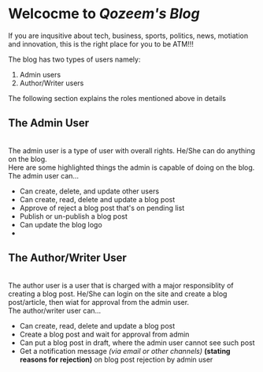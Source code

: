 <h1>Welcocme to <i>Qozeem's Blog</i></h1>
<p>If you are inqusitive about tech, business, sports, politics, news, motiation and innovation, this is the right place for you to be ATM!!!</p>

<p>The blog has two types of users namely:</p>
<ol>
    <li>Admin users</li>
    <li>Author/Writer users</li>
</ol>

<p>The following section explains the roles mentioned above in details</p>

<p>
<h2>The Admin User</h2> <br>
The admin user is a type of user with overall rights. He/She can do anything on the blog. <br>Here are some highlighted things the admin is capable of doing on the blog. <br> The admin user can...
<ul>
    <li>Can create, delete, and update other users</li>
    <li>Can create, read, delete and update a blog post</li>
    <li>Approve of reject a blog post that's on pending list</li>
    <li>Publish or un-publish a blog post</li>
    <li>Can update the blog logo</li>
    <li></li>
</ul>
</p>

<p>
<h2>The Author/Writer User</h2> <br>
The author user is a user that is charged with a major responsiblity of creating a blog post. He/She can login on the site and create a blog post/article, then wiat for approval from the admin user. <br> The author/writer user can...
<ul>
    <li>Can create, read, delete and update a blog post</li>
    <li>Create a blog post and wait for approval from admin</li>
    <li>Can put a blog post in draft, where the admin user cannot see such post</li>
    <li>Get a notification message <i>(via email or other channels)</i> <b> (stating reasons for rejection)</b> on blog post rejection by admin user</li>
</ul>
</p>
